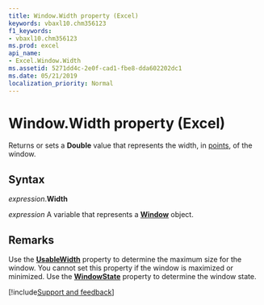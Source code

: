 ```yaml
---
title: Window.Width property (Excel)
keywords: vbaxl10.chm356123
f1_keywords:
- vbaxl10.chm356123
ms.prod: excel
api_name:
- Excel.Window.Width
ms.assetid: 5271dd4c-2e0f-cad1-fbe8-dda602202dc1
ms.date: 05/21/2019
localization_priority: Normal
---
```



# Window.Width property (Excel)

Returns or sets a **Double** value that represents the width, in [points](../language/glossary/vbe-glossary.md#point), of the window.


## Syntax

_expression_.**Width**

_expression_ A variable that represents a **[Window](Excel.Window.md)** object.


## Remarks

Use the **[UsableWidth](Excel.Window.UsableWidth.md)** property to determine the maximum size for the window. You cannot set this property if the window is maximized or minimized. Use the **[WindowState](Excel.Window.WindowState.md)** property to determine the window state.



[!include[Support and feedback](~/includes/feedback-boilerplate.md)]